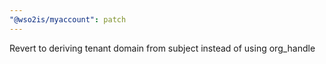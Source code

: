```yaml
---
"@wso2is/myaccount": patch
---
```


Revert to deriving tenant domain from subject instead of using org_handle
